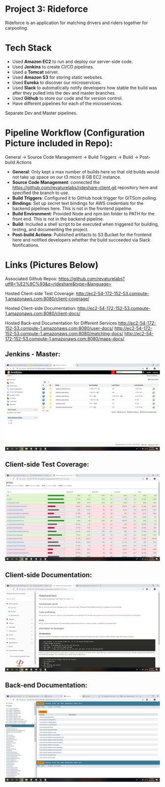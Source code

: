 # Project 3: Rideforce
Rideforce is an application for matching drivers and riders together for carpooling.

# Tech Stack
 + Used __Amazon EC2__ to run and deploy our server-side code.
 + Used __Jenkins__ to create CI/CD pipelines.
 + Used a __Tomcat__ server.
 + Used __Amazon S3__ for storing static websites.
 + Used __Eureka__ to discover our microservices.
 + Used __Slack__ to automatically notify developers how stable the build was after they pulled into 
the dev and master branches.
 + Used __Github__ to store our code and for version control.
 + Have different pipelines for each of the microservices.

Separate Dev and Master pipelines.

# Pipeline Workflow (Configuration Picture included in Repo):
General -> Source Code Management -> Build Triggers -> Build -> Post-build Actions
 + __General__: Only kept a max number of builds here so that old builds would not take up space 
on our t3 micro 8 GB EC2 instance.
 + __Source Code Management__: connected the https://github.com/revaturelabs/rideshare-client.git 
repository here and specified the branch to use.
 + __Build Triggers__: Configured it to GitHub hook trigger for GITScm polling.
 + __Bindings__: Set up secret text bindings for AWS credentials for the backend pipelines here. 
This is not in the frontend pipeline.
 + __Build Environment__: Provided Node and npm bin folder to PATH for the front end. This is not 
in the backend pipeline.
 + __Build__: Included a shell script to be executed when triggered for building, testing, and 
documenting the project.
 + __Post-build Actions__: Published artifacts to S3 Bucket for the frontend here and notified 
developers whether the build succeeded via Slack Notifications.

# Links (Pictures Below)
Associated Github Repos:
https://github.com/revaturelabs?utf8=%E2%9C%93&q=rideshare&type=&language=

Hosted Client-side Test Coverage: 
http://ec2-54-172-152-53.compute-1.amazonaws.com:8080/client-coverage/

Hosted Client-side Documentation:
http://ec2-54-172-152-53.compute-1.amazonaws.com:8080/client-docs/

Hosted Back-end Documentation for Different Services
http://ec2-54-172-152-53.compute-1.amazonaws.com:8080/user-docs/
http://ec2-54-172-152-53.compute-1.amazonaws.com:8080/matching-docs/
http://ec2-54-172-152-53.compute-1.amazonaws.com:8080/maps-docs/

## Jenkins - Master:
![Jenkins - Master](MasterJenkins.jpg)

## Client-side Test Coverage:
![Client-side Test Coverage](ClientTestCoverage.jpg)

## Client-side Documentation:
![Client-side Documentation](ClientDocumentation.jpg)

## Back-end Documentation:
![Back-end Documentation](BackendDocumentation.jpg)

